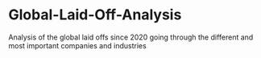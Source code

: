 # Global-Laid-Off-Analysis
Analysis of the global laid offs since 2020 going through the different and most important companies and industries
